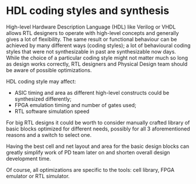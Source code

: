 HDL coding styles and synthesis
===============================

High-level Hardware Description Language (HDL) like Verilog or VHDL allows
RTL designers to operate with high-level concepts and generally gives a lot
of flexibility. The same result or functional behaviour can be achieved
by many different ways (coding styles); a lot of behavioural coding styles
that were not synthesizable in past are synthesizable now days. While the
choice of a particular coding style might not matter much so long as design
works correctly, RTL designers and Physical Design team should be aware
of possible optimizations.

HDL coding style may affect:

* ASIC timing and area as different high-level constructs could be synthesized differently;
* FPGA emulation timing and number of gates used;
* RTL software simulation speed

For big RTL designs it could be worth to consider manually crafted library
of basic blocks optimized for different needs, possibly for
all 3 aforementioned reasons and a switch to select one.

Having the best cell and net layout and area for the basic design blocks
can greatly simplify work of PD team later on and shorten overall design development time.

Of course, all optimizations are specific to the tools: cell library, FPGA emulator or RTL simulator.
